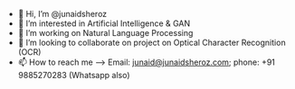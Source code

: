 - 👋 Hi, I’m @junaidsheroz
- 👀 I’m interested in Artificial Intelligence & GAN
- 🌱 I’m working on Natural Language Processing
- 💞️ I’m looking to collaborate on project on Optical Character Recognition (OCR)
- 📫 How to reach me --> Email: junaid@junaidsheroz.com; phone: +91 9885270283 (Whatsapp also)

<!---
junaidsheroz/junaidsheroz is a ✨ special ✨ repository because its `README.md` (this file) appears on your GitHub profile.
You can click the Preview link to take a look at your changes.
--->
